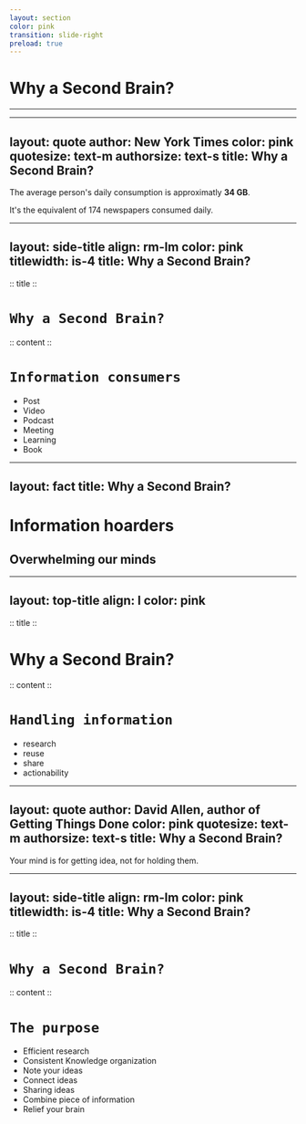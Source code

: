 ```yaml
---
layout: section
color: pink
transition: slide-right
preload: true
---
```

 
# Why a Second Brain?

<hr>

---
layout: quote
author: New York Times
color: pink
quotesize: text-m
authorsize: text-s
title: Why a Second Brain?
---

The average person's daily consumption is approximatly **34 GB**.

It's the equivalent of 174 newspapers consumed daily. 


---
layout: side-title
align: rm-lm
color: pink
titlewidth: is-4
title: Why a Second Brain?
---

:: title ::

# `Why a Second Brain?`

:: content ::

# `Information consumers`

<v-clicks>

* Post
* Video
* Podcast
* Meeting
* Learning
* Book

</v-clicks>

---
layout: fact
title: Why a Second Brain?
---

# Information hoarders

<v-click>

<h2>Overwhelming our minds</h2>

</v-click>

---
layout: top-title
align: l
color: pink
---

:: title ::

# Why a Second Brain?

:: content ::

# `Handling information`

- research
- reuse
- share
- actionability

---
layout: quote
author: David Allen, author of Getting Things Done
color: pink
quotesize: text-m
authorsize: text-s
title: Why a Second Brain?
---

Your mind is for getting idea, not for holding them.

---
layout: side-title
align: rm-lm
color: pink
titlewidth: is-4
title: Why a Second Brain?
---

:: title ::

# `Why a Second Brain?`

:: content ::

# `The purpose`

<v-clicks>

* Efficient research
* Consistent Knowledge organization
* Note your ideas
* Connect ideas
* Sharing ideas
* Combine piece of information
* Relief your brain

</v-clicks>